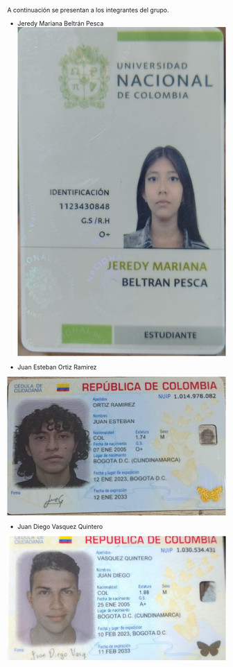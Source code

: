 A continuación se presentan a los integrantes del grupo. 

- Jeredy Mariana Beltrán Pesca
![Identificación Mariana](./Identificacion_Mariana.jpg)

- Juan Esteban Ortiz Ramirez
  
![Identificación Juan Esteban](./Identificacion_Juan_Esteban.jpg)

- Juan Diego Vasquez Quintero

![Identificación Juan Diego](./Identificacion_Juan_Diego.jpg)
